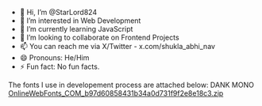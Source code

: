 - 👋 Hi, I’m @StarLord824
- 👀 I’m interested in Web Development 
- 🌱 I’m currently learning JavaScript
- 💞️ I’m looking to collaborate on Frontend Projects
- 📫 You can reach me via X/Twitter - x.com/shukla_abhi_nav
- 😄 Pronouns: He/Him
- ⚡ Fun fact: No fun facts.

<!---
StarLord824/StarLord824 is a ✨ special ✨ repository because its `README.md` (this file) appears on your GitHub profile.
You can click the Preview link to take a look at your changes.
--->

The fonts I use in developement process are attached below: DANK MONO
[OnlineWebFonts_COM_b97d60858431b34a0d731f9f2e8e18c3.zip](https://github.com/user-attachments/files/18586391/OnlineWebFonts_COM_b97d60858431b34a0d731f9f2e8e18c3.zip)
